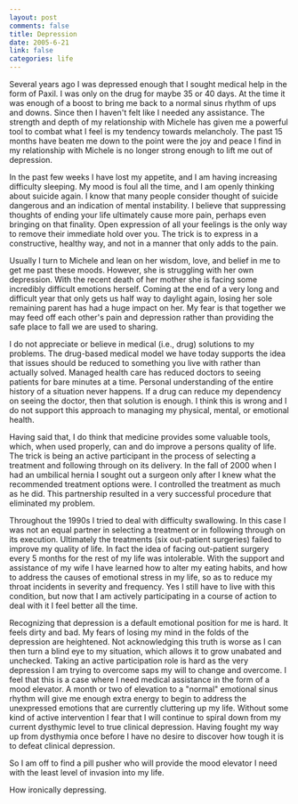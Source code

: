 ```yaml
--- 
layout: post
comments: false
title: Depression
date: 2005-6-21
link: false
categories: life
---
```

Several years ago I was depressed enough that I sought medical help in the form of Paxil. I was only on the drug for maybe 35 or 40 days. At the time it was enough of a boost to bring me back to a normal sinus rhythm of ups and downs. Since then I haven't felt like I needed any assistance. The strength and depth of my relationship with Michele has given me a powerful tool to combat what I feel is my tendency towards melancholy. The past 15 months have beaten me down to the point were the joy and peace I find in my relationship with Michele is no longer strong enough to lift me out of depression.

In the past few weeks I have lost my appetite, and I am having increasing difficulty sleeping. My mood is foul all the time, and I am openly thinking about suicide again. I know that many people consider thought of suicide dangerous and an indication of mental instability. I believe that suppressing thoughts of ending your life ultimately cause more pain, perhaps even bringing on that finality. Open expression of all your feelings is the only way to remove their immediate hold over you. The trick is to express in a constructive, healthy way, and not in a manner that only adds to the pain.

Usually I turn to Michele and lean on her wisdom, love, and belief in me to get me past these moods. However, she is struggling with her own depression. With the recent death of her mother she is facing some incredibly difficult emotions herself. Coming at the end of a very long and difficult year that only gets us half way to daylight again, losing her sole remaining parent has had a huge impact on her. My fear is that together we may feed off each other's pain and depression rather than providing the safe place to fall we are used to sharing.

I do not appreciate or believe in medical (i.e., drug) solutions to my problems. The drug-based medical model we have today supports the idea that issues should be reduced to something you live with rather than actually solved. Managed health care has reduced doctors to seeing patients for bare minutes at a time. Personal understanding of the entire history of a situation never happens. If a drug can reduce my dependency on seeing the doctor, then that solution is enough. I think this is wrong and I do not support this approach to managing my physical, mental, or emotional health.

Having said that, I do think that medicine provides some valuable tools, which, when used properly, can and do improve a persons quality of life. The trick is being an active participant in the process of selecting a treatment and following through on its delivery. In the fall of 2000 when I had an umbilical hernia I sought out a surgeon only after I knew what the recommended treatment options were. I controlled the treatment as much as he did. This partnership resulted in a very successful procedure that eliminated my problem.

Throughout the 1990s I tried to deal with difficulty swallowing. In this case I was not an equal partner in selecting a treatment or in following through on its execution. Ultimately the treatments (six out-patient surgeries) failed to improve my quality of life. In fact the idea of facing out-patient surgery every 5 months for the rest of my life was intolerable. With the support and assistance of my  wife I have learned how to alter my eating habits, and how to address the causes of emotional stress in my life, so as to reduce my throat incidents in severity and frequency. Yes I still have to live with this condition, but now that I am actively participating in a course of action to deal with it I feel better all the time.

Recognizing that depression is a default emotional position for me is hard. It feels dirty and bad. My fears of losing my mind in the folds of the depression are heightened. Not acknowledging this truth is worse as I can then turn a blind eye to my situation, which allows it to grow unabated and unchecked. Taking an active participation role is hard as the very depression I am trying to overcome saps my will to change and overcome. I feel that this is a case where I need medical assistance in the form of a mood elevator. A month or two of elevation to a "normal" emotional sinus rhythm will give me enough extra energy to begin to address the unexpressed emotions that are currently cluttering up my life. Without some kind of active intervention I fear that I will continue to spiral down from my current dysthymic level to true clinical depression. Having fought my way up from dysthymia once before I have no desire to discover how tough it is to defeat clinical depression.

So I am off to find a pill pusher who will provide the mood elevator I need with the least level of invasion into my life.

How ironically depressing.
